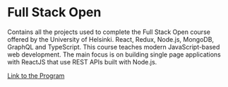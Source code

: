 # Full Stack Open

Contains all the projects used to complete the Full Stack Open course offered by the University of Helsinki. React, Redux, Node.js, MongoDB, GraphQL and TypeScript. This course teaches modern JavaScript-based web development. The main focus is on building single page applications with ReactJS that use REST APIs built with Node.js.

[Link to the Program](https://fullstackopen.com/en/)
